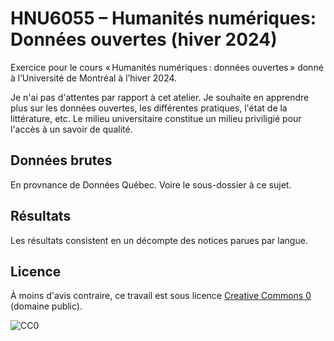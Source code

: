 # HNU6055 – Humanités numériques: Données ouvertes (hiver 2024)
Exercice pour le cours « Humanités numériques : données ouvertes » donné à l’Université de Montréal à l’hiver 2024.

Je n'ai pas d'attentes par rapport à cet atelier.
Je souhaite en apprendre plus sur les données ouvertes, les différentes pratiques, l'état de la littérature, etc. 
Le milieu universitaire constitue un milieu priviligié pour l'accès à un savoir de qualité.

## Données brutes

En provnance de Données Québec. Voire le sous-dossier à ce sujet.

## Résultats

Les résultats consistent en un décompte des notices parues par langue.

## Licence

À moins d'avis contraire, ce travail est sous licence [Creative Commons 0](https://creativecommons.org/publicdomain/zero/1.0/) (domaine public).

![CC0](https://licensebuttons.net/l/zero/1.0/88x31.png)

